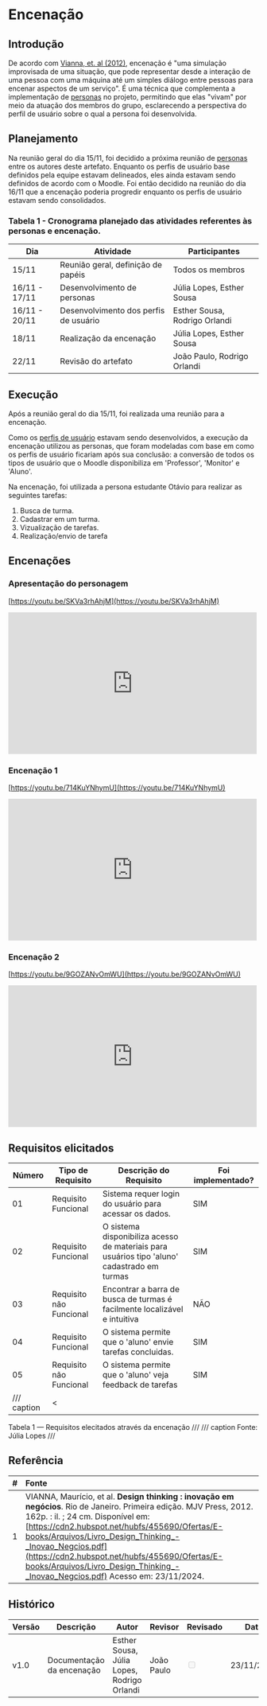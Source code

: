 # Encenação

## Introdução

De acordo com [Vianna, et. al (2012)](https://cdn2.hubspot.net/hubfs/455690/Ofertas/E-books/Arquivos/Livro_Design_Thinking_-_Inovao_Negcios.pdf), encenação é "uma simulação improvisada de uma situação, que pode representar
desde a interação de uma pessoa com uma máquina até um simples diálogo entre pessoas para encenar aspectos de um serviço". É uma técnica que complementa a implementação de [personas](https://requisitos-de-software.github.io/2024.2-Moodle/Entregas/02%20-%20Elicita%C3%A7%C3%A3o/Elicita%C3%A7%C3%A3o/Personas/) no projeto, permitindo que elas "vivam" por meio da atuação dos membros do grupo, esclarecendo a perspectiva do perfil de usuário sobre o qual a persona foi desenvolvida.

## Planejamento 

Na reunião geral do dia 15/11, foi decidido a próxima reunião de [personas](https://requisitos-de-software.github.io/2024.2-Moodle/Entregas/02%20-%20Elicita%C3%A7%C3%A3o/Elicita%C3%A7%C3%A3o/Personas/) entre os autores deste artefato. Enquanto os perfis de usuário base definidos pela equipe estavam delineados, eles ainda estavam sendo definidos de acordo com o Moodle. Foi então decidido na reunião do dia 16/11 que a encenação poderia progredir enquanto os perfis de usuário estavam sendo consolidados.

### Tabela 1 - Cronograma planejado das atividades referentes às personas e encenação.
| Dia     | Atividade                  | Participantes           | 
|---------|----------------------------|-------------------------|
| 15/11   | Reunião geral, definição de papéis | Todos os membros | 
| 16/11 - 17/11 | Desenvolvimento de personas  | Júlia Lopes, Esther Sousa | 
| 16/11 - 20/11   | Desenvolvimento dos perfis de usuário | Esther Sousa, Rodrigo Orlandi |  
| 18/11   | Realização da encenação  | Júlia Lopes, Esther Sousa | 
| 22/11   | Revisão do artefato | João Paulo, Rodrigo Orlandi  | 

## Execução

Após a reunião geral do dia 15/11, foi realizada uma reunião para a encenação. 

Como os [perfis de usuário](temp_link_perfil_usuario) estavam sendo desenvolvidos, a execução da encenação utilizou as personas, que foram modeladas com base em como os perfis de usuário ficariam após sua conclusão: a conversão de todos os tipos de usuário que o Moodle disponibiliza em 'Professor', 'Monitor' e 'Aluno'.

Na encenação, foi utilizada a persona estudante Otávio para realizar as seguintes tarefas:

1. Busca de turma.
2. Cadastrar em um turma.
3. Vizualização de tarefas.
4. Realização/envio de tarefa

## Encenações

### Apresentação do personagem

[https://youtu.be/SKVa3rhAhjM](https://youtu.be/SKVa3rhAhjM)

<iframe width="500" height="285" src="https://www.youtube.com/embed/SKVa3rhAhjM" title="[2024-2] Requisitos - Grupo 2 - Encenação - Apresentação do Personagem" frameborder="0" allow="accelerometer; autoplay; clipboard-write; encrypted-media; gyroscope; picture-in-picture; web-share" referrerpolicy="strict-origin-when-cross-origin" allowfullscreen></iframe>

### Encenação 1

[https://youtu.be/714KuYNhymU](https://youtu.be/714KuYNhymU)

<iframe width="500" height="285" src="https://www.youtube.com/embed/714KuYNhymU" title="[2024-2] Requisitos - Grupo 2 - Encenação 1" frameborder="0" allow="accelerometer; autoplay; clipboard-write; encrypted-media; gyroscope; picture-in-picture; web-share" referrerpolicy="strict-origin-when-cross-origin" allowfullscreen></iframe>

### Encenação 2

[https://youtu.be/9GOZANvOmWU](https://youtu.be/9GOZANvOmWU)

<iframe width="500" height="285" src="https://www.youtube.com/embed/9GOZANvOmWU" title="[2024-2] Requisitos - Grupo 2 - Encenação 2" frameborder="0" allow="accelerometer; autoplay; clipboard-write; encrypted-media; gyroscope; picture-in-picture; web-share" referrerpolicy="strict-origin-when-cross-origin" allowfullscreen></iframe>

## Requisitos elicitados

| Número  | Tipo de Requisito          | Descrição do Requisito  |  Foi implementado?  |
|---------|----------------------------|-------------------------|---------------------|
| 01   |  Requisito Funcional          |  Sistema requer login do usuário para acessar os dados.| SIM | 
| 02   |  Requisito Funcional          |  O sistema disponibiliza acesso de materiais para usuários tipo 'aluno' cadastrado em turmas | SIM |
| 03   |  Requisito não Funcional          | Encontrar a barra de busca de turmas é facilmente localizável e intuitiva | NÃO |  
| 04   |  Requisito Funcional          | O sistema permite que o 'aluno' envie tarefas concluidas.|  SIM |
| 05   |  Requisito não Funcional          |O sistema permite que o 'aluno' veja feedback de tarefas|  SIM |
/// caption | <
Tabela 1 — Requisitos elecitados através da encenação
///
/// caption
Fonte: Júlia Lopes
///


## Referência

| # | Fonte |
|---|:------|
| 1 |  VIANNA, Maurício, et al. **Design thinking : inovação em negócios**. Rio de Janeiro. Primeira edição. MJV Press, 2012. 162p. : il. ; 24 cm. Disponível em: [https://cdn2.hubspot.net/hubfs/455690/Ofertas/E-books/Arquivos/Livro_Design_Thinking_-_Inovao_Negcios.pdf](https://cdn2.hubspot.net/hubfs/455690/Ofertas/E-books/Arquivos/Livro_Design_Thinking_-_Inovao_Negcios.pdf) Acesso em: 23/11/2024.|  

## Histórico

| Versão | Descrição                  | Autor                   | Revisor                  |Revisado | Data       |
|--------|----------------------------|-------------------------|--------------------------|---------|------------|
| v1.0   | Documentação da encenação  | Esther Sousa, Júlia Lopes, Rodrigo Orlandi|  João Paulo  |<input type="checkbox" onclick= "return false" disabled />  | 23/11/2024 |